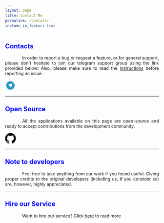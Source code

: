 ```yaml
---
layout: page
title: Contact Me
permalink: /contact/
include_in_footer: true
---
```


<style>
    tab1 { padding-left: 4em; }
</style>

<h2 style="color: blue">Contacts</h2>

<p style="text-align: justify;">
	<tab1>In order to report a bug or request a feature, or for general support, please don't hesitate to join our telegram support group using the link provided below! Also, please make sure to read the <a href="{{ site.github.url }}/report-issue/" target="_self">instructions</a> before reporting an issue.</tab1></p>

<p><a href="https://t.me/smartpack_kmanager" target="_blank"><img src="https://github.com/SmartPack/SmartPack.github.io/blob/master/assets/pic006.png?raw=true" alt="" height="35" /></a></p>

<hr>

<h2 style="color: blue">Open Source</h2>

<p style="text-align: justify;"><tab1>All the applications available on this page are open-source and ready to accept contributions from the development community.</tab1></p>

<p><a href="https://github.com/sunilpaulmathew" target="_blank"><img src="https://github.com/SmartPack/SmartPack.github.io/blob/master/assets/pic002.png?raw=true" alt="" height="35" /></a></p>

<hr>

<h2 style="color: blue">Note to developers</h2>

<p style="text-align: justify;"><tab1>Feel free to take anything from our work if you found useful. Giving proper credits to the original developers (including us, if you consider so) are, however, highly appreciated.</tab1></p>

<hr>

<h2 style="color: blue">Hire our Service</h2>

<p style="text-align: justify;"><tab1>Want to hire our service? Click <a href="{{ site.github.url }}/hire-me/" target="_self">here</a> to read more</tab1></p>
